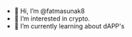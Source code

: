 - 👋 Hi, I’m @fatmasunak8
- 👀 I’m interested in crypto.
- 🌱 I’m currently learning about dAPP's

<!---
fatmasunak8/fatmasunak8 is a ✨ special ✨ repository because its `README.md` (this file) appears on your GitHub profile.
You can click the Preview link to take a look at your changes.
--->
